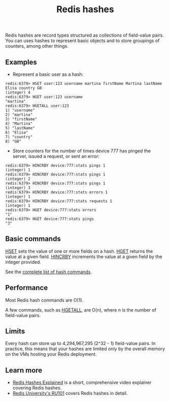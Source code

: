 ﻿---
title: "Redis hashes"
linkTitle: "Hashes"
weight: 5
description: >
    Introduction to Redis hashes
---

Redis hashes are record types structured as collections of field-value pairs. You can uses hashes to represent basic objects and to store groupings of counters, among other things.

## Examples

* Represent a basic user as a hash:
```
redis:6379> HSET user:123 username martina firstName Martina lastName Elisa country GB
(integer) 4
redis:6379> HGET user:123 username
"martina"
redis:6379> HGETALL user:123
1) "username"
2) "martina"
3) "firstName"
4) "Martina"
5) "lastName"
6) "Elisa"
7) "country"
8) "GB"
```

* Store counters for the number of times device 777 has pinged the server, issued a request, or sent an error:
```
redis:6379> HINCRBY device:777:stats pings 1
(integer) 1
redis:6379> HINCRBY device:777:stats pings 1
(integer) 2
redis:6379> HINCRBY device:777:stats pings 1
(integer) 3
redis:6379> HINCRBY device:777:stats errors 1
(integer) 1
redis:6379> HINCRBY device:777:stats requests 1
(integer) 1
redis:6379> HGET device:777:stats errors
"1"
redis:6379> HGET device:777:stats pings
"3"
```

## Basic commands

[HSET](/commands/hset) sets the value of one or more fields on a hash.
[HGET](/commands/hset) returns the value at a given field. 
[HINCRBY](/commands/hincrby) increments the value at a given field by the integer provided.

See the [complete list of hash commands](https://redis.io/commands/?group=hash).

## Performance

Most Redis hash commands are O(1).

A few commands, such as [HGETALL](/commands/hgetall), are O(n), where _n_ is the number of field-value pairs.

## Limits

Every hash can store up to 4,294,967,295 (2^32 - 1) field-value pairs. In practice, this means that your hashes are limited only by the overall memory on the VMs hosting your Redis deployment.

## Learn more

* [Redis Hashes Explained](https://www.youtube.com/watch?v=-KdITaRkQ-U) is a short, comprehensive video explainer covering Redis hashes.
* [Redis University's RU101](https://university.redis.com/courses/ru101/) covers Redis hashes in detail.